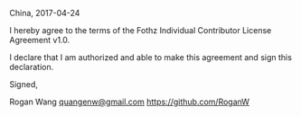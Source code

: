 China, 2017-04-24

I hereby agree to the terms of the Fothz Individual Contributor License
Agreement v1.0.

I declare that I am authorized and able to make this agreement and sign this
declaration.

Signed,

Rogan Wang quangenw@gmail.com https://github.com/RoganW
